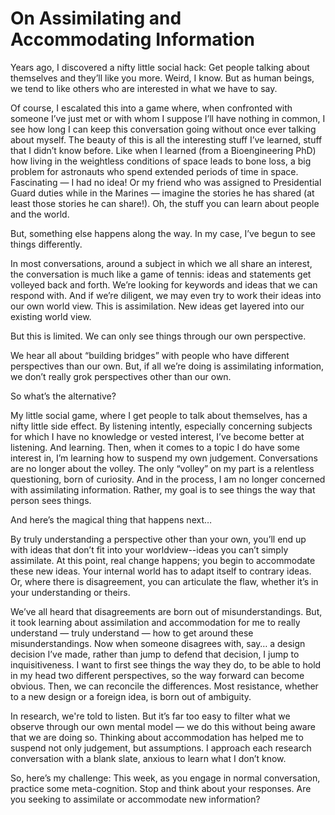 

#  On Assimilating and Accommodating Information 

Years ago, I discovered a nifty little social hack: Get people talking about themselves and they’ll like you
more. Weird, I know. But as human beings, we tend to like others who are interested in what we have to say.


Of course, I escalated this into a game where, when confronted with someone I’ve just met or with whom I
suppose I’ll have nothing in common, I see how long I can keep this conversation going without once ever
talking about myself. The beauty of this is all the interesting stuff I’ve learned, stuff that I didn’t
know before. Like when I learned (from a Bioengineering PhD) how living in the weightless conditions of space
leads to bone loss, a big problem for astronauts who spend extended periods of time in space. Fascinating —
I had no idea! Or my friend who was assigned to Presidential Guard duties while in the Marines — imagine the
stories he has shared (at least those stories he can share!). Oh, the stuff you can learn about people and the
world.

But, something else happens along the way. In my case, I’ve begun to see things differently.

In most conversations, around a subject in which we all share an interest, the conversation is much like a
game of tennis: ideas and statements get volleyed back and forth. We’re looking for keywords and ideas that
we can respond with. And if we’re diligent, we may even try to work their ideas into our own world view.
This is assimilation. New ideas get layered into our existing world view.

But this is limited. We can only see things through our own perspective. 

We hear all about “building bridges” with people who have different perspectives than our own.
But, if all we’re doing is assimilating information, we don’t really grok perspectives other than our
own.

So what’s the alternative?

My little social game, where I get people to talk about themselves, has a nifty little side effect. By
listening intently, especially concerning subjects for which I have no knowledge or vested interest, I’ve
become better at listening. And learning. Then, when it comes to a topic I do have some interest in, I’m
learning how to suspend my own judgement. Conversations are no longer about the volley. The only
“volley” on my part is a relentless questioning, born of curiosity. And in the process, I am no
longer concerned with assimilating information. Rather, my goal is to see things the way that person sees
things.

And here’s the magical thing that happens next…

By truly understanding a perspective other than your own, you’ll end up with ideas that don’t fit into
your worldview--ideas you can’t simply assimilate. At this point, real change happens; you begin to
accommodate these new ideas. Your internal world has to adapt itself to contrary ideas. Or, where there is
disagreement, you can articulate the flaw, whether it’s in your understanding or theirs.

We’ve all heard that disagreements are born out of misunderstandings. But, it took learning about
assimilation and accommodation for me to really understand — truly understand — how to get around these
misunderstandings. Now when someone disagrees with, say… a design decision I’ve made, rather than jump to
defend that decision, I jump to inquisitiveness. I want to first see things the way they do, to be able to
hold in my head two different perspectives, so the way forward can become obvious. Then, we can reconcile the
differences. Most resistance, whether to a new design or a foreign idea, is born out of ambiguity.

In research, we're told to listen. But it’s far too easy to filter what we observe through our own mental
model — we do this without being aware that we are doing so. Thinking about accommodation has helped me to
suspend not only judgement, but assumptions. I approach each research conversation with a blank slate, anxious
to learn what I don’t know. 

So, here’s my challenge: This week, as you engage in normal conversation, practice some meta-cognition. Stop
and think about your responses. Are you seeking to assimilate or accommodate new information?